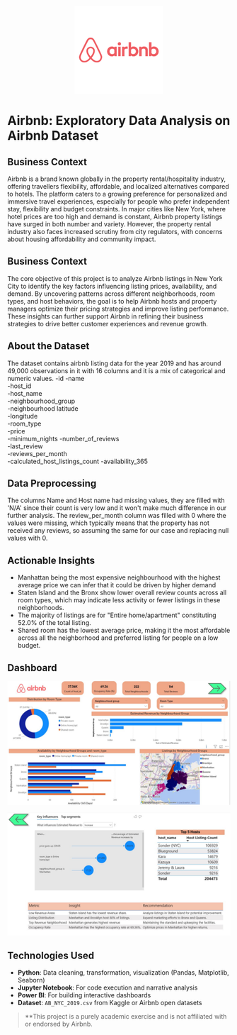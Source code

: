 <p align="center">
  <img src="images/Airbnb_logo.png" alt="Myntra Logo" width="200"/>
</p>

#  Airbnb: Exploratory Data Analysis on Airbnb Dataset

## Business Context 
Airbnb is a brand known globally in the property rental/hospitality industry, offering travellers flexibility, affordable, and localized alternatives compared to hotels. The platform caters to a growing preference for personalized and immersive travel experiences, especially for people who prefer independent stay, flexibility and budget constraints. In major cities like New York, where hotel prices are too high and demand is constant, Airbnb property listings have surged in both number and variety. 
However, the property rental industry also faces increased scrutiny from city regulators, with concerns about housing affordability and community impact.


##  Business Context

The core objective of this project is to analyze Airbnb listings in New York City to identify the key factors influencing listing prices, availability, and demand. By uncovering patterns across different neighborhoods, room types, and host behaviors, the goal is to help Airbnb hosts and property managers optimize their pricing strategies and improve listing performance. These insights can further support Airbnb in refining their business strategies to drive better customer experiences and revenue growth.

##  About the Dataset
The  dataset contains airbnb listing data for the year 2019 and has around 49,000 observations in it with 16 columns and it is a mix of categorical and numeric values.
-id	
-name	
-host_id	
-host_name	
-neighbourhood_group	
-neighbourhood	latitude	
-longitude	
-room_type	
-price	
-minimum_nights	
-number_of_reviews	
-last_review	
-reviews_per_month	
-calculated_host_listings_count	
-availability_365

##  Data Preprocessing  
The columns Name and Host name had missing values, they are filled with 'N/A' since their count is very low and it won't make much difference in our further analysis. The review_per_month column was filled with 0 where the values were missing, which typically means that the property has not received any reviews, so assuming the same for our case and replacing null values with 0.

## Actionable Insights  
- Manhattan being the most expensive neighbourhood with the highest average price we can infer that it could be driven by higher demand
- Staten Island and the Bronx show lower overall review counts across all room types, which may indicate less activity or fewer listings in these neighborhoods.
- The majority of listings are for "Entire home/apartment" constituting 52.0% of the total listing.
- Shared room has the lowest average price, making it the most affordable across all the neighborhood and preferred listing for people on a low budget.

## Dashboard
![Dashboard Page 1](images/Airbnb_Dashboard_1.JPG)

![Dashboard Page 2](images/Airbnb_Dashboard_2.JPG)


## Technologies Used

- **Python**: Data cleaning, transformation, visualization (Pandas, Matplotlib, Seaborn)
- **Jupyter Notebook**: For code execution and narrative analysis
- **Power BI**: For building interactive dashboards
- **Dataset**: `AB_NYC_2019.csv` from Kaggle or Airbnb open datasets

>  **This project is a purely academic exercise and is not affiliated with or endorsed by Airbnb.



